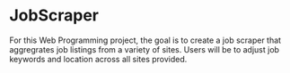 # JobScraper
For this Web Programming project, the goal is to create a job scraper that aggregrates job listings from a variety of sites.
Users will be to adjust job keywords and location across all sites provided.
